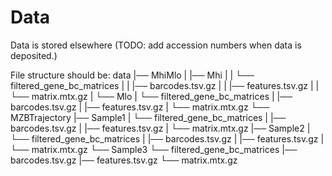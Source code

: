 # Data

Data is stored elsewhere (TODO: add accession numbers when data is deposited.)

File structure should be:
data
|── MhiMlo 
|        |── Mhi
|        |    └── filtered_gene_bc_matrices
|        |                |── barcodes.tsv.gz
|        |                |── features.tsv.gz
|        |                └── matrix.mtx.gz
|        └── Mlo
|             └── filtered_gene_bc_matrices
|                         |── barcodes.tsv.gz
|                         |── features.tsv.gz
|                         └── matrix.mtx.gz
└── MZBTrajectory 
         |── Sample1
         |     └── filtered_gene_bc_matrices
         |                 |── barcodes.tsv.gz
         |                 |── features.tsv.gz
         |                 └── matrix.mtx.gz
         |── Sample2
         |     └── filtered_gene_bc_matrices
         |                 |── barcodes.tsv.gz
         |                 |── features.tsv.gz
         |                 └── matrix.mtx.gz
         └── Sample3
                └── filtered_gene_bc_matrices
                           |── barcodes.tsv.gz
                           |── features.tsv.gz
                           └── matrix.mtx.gz
